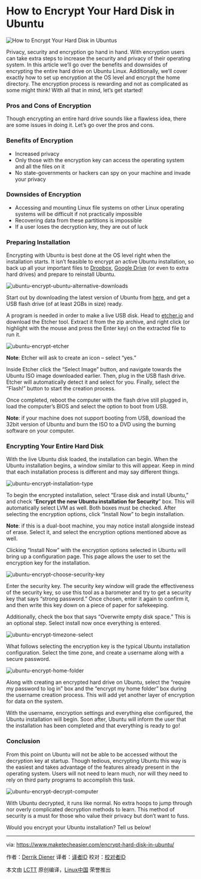 How to Encrypt Your Hard Disk in Ubuntu
============================================================
 ![](https://maketecheasier-2d0f.kxcdn.com/assets/uploads/2017/01/hdd-encryption-ubuntu.jpg "How to Encrypt Your Hard Disk in Ubuntus") 

Privacy, security and encryption go hand in hand. With encryption users can take extra steps to increase the security and privacy of their operating system. In this article we’ll go over the benefits and downsides of encrypting the entire hard drive on Ubuntu Linux. Additionally, we’ll cover exactly how to set up encryption at the OS level and encrypt the home directory. The encryption process is rewarding and not as complicated as some might think! With all that in mind, let’s get started!


### Pros and Cons of Encryption

Though encrypting an entire hard drive sounds like a flawless idea, there are some issues in doing it. Let’s go over the pros and cons.

### Benefits of Encryption

*   Increased privacy
*   Only those with the encryption key can access the operating system and all the files on it
*   No state-governments or hackers can spy on your machine and invade your privacy

### Downsides of Encryption

*   Accessing and mounting Linux file systems on other Linux operating systems will be difficult if not practically impossible
*   Recovering data from these partitions is impossible
*   If a user loses the decryption key, they are out of luck

### Preparing Installation

Encrypting with Ubuntu is best done at the OS level right when the installation starts. It isn’t feasible to encrypt an active Ubuntu installation, so back up all your important files to [Dropbox][10], [Google Drive][11] (or even to extra hard drives) and prepare to reinstall Ubuntu.

 ![ubuntu-encrypt-ubuntu-alternative-downloads](https://maketecheasier-2d0f.kxcdn.com/assets/uploads/2017/01/ubuntu-encrypt-ubuntu-alternative-downloads.jpg "ubuntu-encrypt-ubuntu-alternative-downloads") 

Start out by downloading the latest version of Ubuntu from [here][12], and get a USB flash drive (of at least 2GBs in size) ready.

A program is needed in order to make a live USB disk. Head to [etcher.io][13] and download the Etcher tool. Extract it from the zip archive, and right click (or highlight with the mouse and press the Enter key) on the extracted file to run it.

 ![ubuntu-encrypt-etcher](https://maketecheasier-2d0f.kxcdn.com/assets/uploads/2017/01/ubuntu-encrypt-etcher.jpg "ubuntu-encrypt-etcher") 

**Note**: Etcher will ask to create an icon – select “yes.”

Inside Etcher click the “Select Image” button, and navigate towards the Ubuntu ISO image downloaded earlier. Then, plug in the USB flash drive. Etcher will automatically detect it and select for you. Finally, select the “Flash!” button to start the creation process.

Once completed, reboot the computer with the flash drive still plugged in, load the computer’s BIOS and select the option to boot from USB.

**Note**: if your machine does not support booting from USB, download the 32bit version of Ubuntu and burn the ISO to a DVD using the burning software on your computer.

### Encrypting Your Entire Hard Disk

With the live Ubuntu disk loaded, the installation can begin. When the Ubuntu installation begins, a window similar to this will appear. Keep in mind that each installation process is different and may say different things.

 ![](https://maketecheasier-2d0f.kxcdn.com/assets/uploads/2017/01/ubuntu-encrypt-installation-type1.jpg "ubuntu-encrypt-installation-type") 

To begin the encrypted installation, select “Erase disk and install Ubuntu,” and check “**Encrypt the new Ubuntu installation for Security**” box. This will automatically select LVM as well. Both boxes must be checked. After selecting the encryption options, click “Install Now” to begin installation.

**Note**: if this is a dual-boot machine, you may notice install alongside instead of erase. Select it, and select the encryption options mentioned above as well.

Clicking “Install Now” with the encryption options selected in Ubuntu will bring up a configuration page. This page allows the user to set the encryption key for the installation.

 ![ubuntu-encrypt-choose-security-key](https://maketecheasier-2d0f.kxcdn.com/assets/uploads/2017/01/ubuntu-encrypt-choose-security-key.jpg "ubuntu-encrypt-choose-security-key") 

Enter the security key. The security key window will grade the effectiveness of the security key, so use this tool as a barometer and try to get a security key that says “strong password.” Once chosen, enter it again to confirm it, and then write this key down on a piece of paper for safekeeping.

Additionally, check the box that says “Overwrite empty disk space.” This is an optional step. Select install now once everything is entered.

 ![ubuntu-encrypt-timezone-select](https://maketecheasier-2d0f.kxcdn.com/assets/uploads/2017/01/ubuntu-encrypt-timezone-select.jpg "ubuntu-encrypt-timezone-select") 

What follows selecting the encryption key is the typical Ubuntu installation configuration. Select the time zone, and create a username along with a secure password.

 ![ubuntu-encrypt-home-folder](https://maketecheasier-2d0f.kxcdn.com/assets/uploads/2017/01/ubuntu-encrypt-home-folder-e1483900399596.jpg "ubuntu-encrypt-home-folder") 

Along with creating an encrypted hard drive on Ubuntu, select the “require my password to log in” box and the “encrypt my home folder” box during the username creation process. This will add yet another layer of encryption for data on the system.

With the username, encryption settings and everything else configured, the Ubuntu installation will begin. Soon after, Ubuntu will inform the user that the installation has been completed and that everything is ready to go!

### Conclusion

From this point on Ubuntu will not be able to be accessed without the decryption key at startup. Though tedious, encrypting Ubuntu this way is the easiest and takes advantage of the features already present in the operating system. Users will not need to learn much, nor will they need to rely on third party programs to accomplish this task.

 ![ubuntu-encrypt-decrypt-computer](https://maketecheasier-2d0f.kxcdn.com/assets/uploads/2017/01/ubuntu-encrypt-decrypt-computer.jpg "ubuntu-encrypt-decrypt-computer") 

With Ubuntu decrypted, it runs like normal. No extra hoops to jump through nor overly complicated decryption methods to learn. This method of security is a must for those who value their privacy but don’t want to fuss.

Would you encrypt your Ubuntu installation? Tell us below!

--------------------------------------------------------------------------------

via: https://www.maketecheasier.com/encrypt-hard-disk-in-ubuntu/

作者：[Derrik Diener][a]
译者：[译者ID](https://github.com/译者ID)
校对：[校对者ID](https://github.com/校对者ID)

本文由 [LCTT](https://github.com/LCTT/TranslateProject) 原创编译，[Linux中国](https://linux.cn/) 荣誉推出

[a]:https://www.maketecheasier.com/author/derrikdiener/
[1]:https://www.maketecheasier.com/author/derrikdiener/
[2]:https://www.maketecheasier.com/encrypt-hard-disk-in-ubuntu/#comments
[3]:https://www.maketecheasier.com/category/linux-tips/
[4]:http://www.facebook.com/sharer.php?u=https%3A%2F%2Fwww.maketecheasier.com%2Fencrypt-hard-disk-in-ubuntu%2F
[5]:http://twitter.com/share?url=https%3A%2F%2Fwww.maketecheasier.com%2Fencrypt-hard-disk-in-ubuntu%2F&text=How+to+Encrypt+Your+Hard+Disk+in+Ubuntu
[6]:mailto:?subject=How%20to%20Encrypt%20Your%20Hard%20Disk%20in%20Ubuntu&body=https%3A%2F%2Fwww.maketecheasier.com%2Fencrypt-hard-disk-in-ubuntu%2F
[7]:https://www.maketecheasier.com/why-is-iphone-overheating/
[8]:https://www.maketecheasier.com/it-security-ethical-hacking-training/
[9]:https://support.google.com/adsense/troubleshooter/1631343
[10]:http://www.maketecheasier.com/tag/dropbox
[11]:http://www.maketecheasier.com/tag/google-drive
[12]:https://www.ubuntu.com/download/alternative-downloads
[13]:https://etcher.io/
